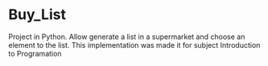 # Buy_List
Project in Python. Allow  generate a list in a supermarket and choose an element to the list. 
This implementation was made it for subject Introduction to Programation
